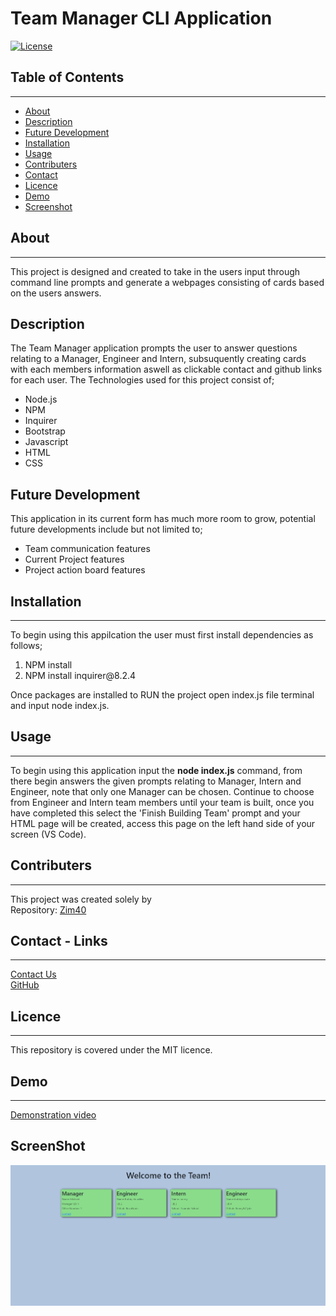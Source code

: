 # Team Manager CLI Application <br>
[![License](https://img.shields.io/badge/License-MIT-blue.svg)](https://opensource.org/licenses/MIT)

## Table of Contents
***
 - [About](#about)
 - [Description](#description)
 - [Future Development](#futuredevelopment)
 - [Installation](#installation)
 - [Usage](#usage)
 - [Contributers](#contributers)
 - [Contact](#contact-links)
 - [Licence](#licence)
 - [Demo](#demo)
 - [Screenshot](#screenshot)

## About
***
This project is designed and created to take in the users input through command line prompts and generate a webpages consisting of cards based on the users answers.
## Description
The Team Manager application prompts the user to answer questions relating to a Manager, Engineer and Intern, subsuquently creating cards with each members information aswell as clickable contact and github links for each user. 
The Technologies used for this project consist of;
<ul>
    <li>Node.js</li>
    <li>NPM</li>
    <li>Inquirer</li>
    <li>Bootstrap</li>
    <li>Javascript</li>
    <li>HTML</li>
    <li>CSS</li>
</ul>

## Future Development
This application in its current form has much more room to grow, potential future developments include but not limited to;
<ul>
<li>Team communication features</li>
<li>Current Project features</li>
<li>Project action board features</li>
</ul>

## Installation
***
To begin using this appilcation the user must first install dependencies as follows;
<ol>
<li>NPM install</li>
<li>NPM install inquirer@8.2.4</li>
</ol>

Once packages are installed to RUN the project open index.js file terminal and input node index.js.

## Usage
***
To begin using this application input the **node index.js** command, from there begin answers the given prompts relating to Manager, Intern and Engineer, note that only one Manager can be chosen. Continue to choose from Engineer and Intern team members until your team is built, once you have completed this select the 'Finish Building Team' prompt and your HTML page will be created, access this page on the left hand side of your screen (VS Code).

## Contributers
***
This project was created solely by<br>
Repository: [Zim40](https://github.com/Zim40/Team-Manager-CLI-Application)

## Contact - Links
***
[Contact Us](mailto:michaelm810129@gmail.com)<br>
[GitHub](https://github.com/Zim40)

## Licence
***
This repository is covered under the MIT licence.

## Demo
***
[Demonstration video](https://drive.google.com/file/d/1Cx9ZIEn17IYvF4A7nuWVjm7Li8zRePFT/view)

## ScreenShot

!["screenshot"](./style/projectScreenshot.png)
